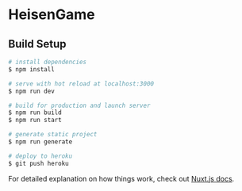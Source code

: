 # HeisenGame

## Build Setup

```bash
# install dependencies
$ npm install

# serve with hot reload at localhost:3000
$ npm run dev

# build for production and launch server
$ npm run build
$ npm run start

# generate static project
$ npm run generate

# deploy to heroku
$ git push heroku
```

For detailed explanation on how things work, check out [Nuxt.js docs](https://nuxtjs.org).
